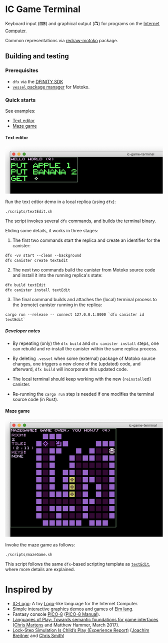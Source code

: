 # IC Game Terminal

Keyboard input (⌨) and graphical output (📺) for programs on the [Internet Computer](https://dfinity.org/).

Common representations via [redraw-motoko](https://github.com/matthewhammer/motoko-redraw) package.

## Building and testing

### Prerequisites

 * `dfx` via the [DFINITY SDK](https://sdk.dfinity.org/docs/quickstart/quickstart.html)
 * [`vessel` package manager](https://github.com/kritzcreek/vessel) for Motoko.

### Quick starts

See examples:

 * [Text editor](#text-editor)
 * [Maze game](#maze-game)

#### Text editor

![Text editor screenshot](img/textEdit-202010091219.png)

Run the text edtior demo in a local replica (using `dfx`):

```
./scripts/textEdit.sh
```

The script invokes several `dfx` commands, and builds the terminal binary.

Eliding some details, it works in three stages:

1. The first two commands start the replica and create an identifier for the canister:

  ```
  dfx -vv start --clean --background
  dfx canister create textEdit
  ```

2. The next two commands build the canister from Motoko source code and install it into the running replica's state:

  ```
  dfx build textEdit
  dfx canister install textEdit
  ```

3. The final command builds and attaches the (local) terminal process to the (remote) canister running in the replica:

  ```
  cargo run --release -- connect 127.0.0.1:8000 `dfx canister id textEdit`
  ```


##### Developer notes

- By repeating (only) the `dfx build` and `dfx canister install` steps,
  one can rebuild and re-install the canister within the same replica process.

- By deleting `.vessel` when some (external) package of Motoko source changes,
  one triggers a new clone of the (updated) code, and afterward, `dfx build` will incorporate this updated code.

- The local terminal should keep working with the new (`reinstall`ed) canister.

- Re-running the `cargo run` step is needed if one modifies the terminal source code (in Rust).




#### Maze game

![Maze game screenshot](img/mazeGame-202010091214.png)

Invoke the maze game as follows:

```
./scripts/mazeGame.sh
```

This script follows the same `dfx`-based scripting template as [`textEdit`](#text-editor), where more details are explained.


# Inspired by

 * [IC-Logo](https://github.com/chenyan2002/ic-logo): A toy [Logo](https://en.wikipedia.org/wiki/Logo_(programming_language))-like language for the Internet Computer.
 * Simple interactive graphics demos and games of [Elm lang](https://elm-lang.org/).
 * Fantasy console [PICO-8](https://www.lexaloffle.com/pico-8.php) ([PICO-8 Manual](https://www.lexaloffle.com/pico8_manual.txt)).
 * [Languages of Play: Towards semantic foundations for game interfaces](https://arxiv.org/abs/1703.05410) ([Chris Martens](https://sites.google.com/ncsu.edu/cmartens) and Matthew Hammer, March 2017).
 * [Lock-Step Simulation Is Child’s Play (Experience Report)](https://www.joachim-breitner.de/publications/CodeWorld-ICFP17.pdf) ([Joachim Breitner](https://www.joachim-breitner.de/blog) and [Chris Smith](https://github.com/cdsmith))
